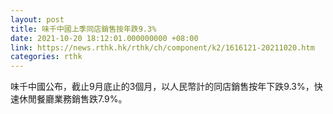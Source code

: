 ```yaml
---
layout: post
title: 味千中國上季同店銷售按年跌9.3%
date: 2021-10-20 18:12:01.000000000 +08:00
link: https://news.rthk.hk/rthk/ch/component/k2/1616121-20211020.htm
categories: rthk
---
```


味千中國公布，截止9月底止的3個月，以人民幣計的同店銷售按年下跌9.3%，快速休閒餐廳業務銷售跌7.9%。
